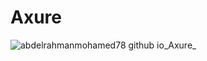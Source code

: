 # Axure

![abdelrahmanmohamed78 github io_Axure_](https://github.com/user-attachments/assets/9a01d157-8d6b-43d6-9eb8-0010f82c1417)
